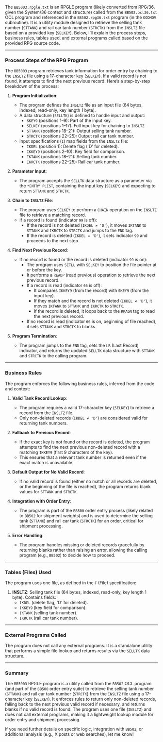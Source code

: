The `BB5003.rpgle.txt` is an RPGLE program (likely converted from RPG/36, given the System/36 context and structure) called from the `BB502.ocl36.txt` OCL program and referenced in the `BB502.rpg36.txt` program (in the `OODMOV` subroutine). It is a utility module designed to retrieve the selling tank number (`STTANK`) and rail car tank number (`STRCTK`) from the `INSLTZ` file based on a provided key (`SELKEY`). Below, I’ll explain the process steps, business rules, tables used, and external programs called based on the provided RPG source code.

---

### Process Steps of the RPG Program

The `BB5003` program retrieves tank information for order entry by chaining to the `INSLTZ` file using a 17-character key (`SELKEY`). If a valid record is not found, it attempts to find the next previous record. Here’s a step-by-step breakdown of the process:

1. **Program Initialization**:
   - The program defines the `INSLTZ` file as an input file (64 bytes, indexed, read-only, key length 1 byte).
   - A data structure (`SELLTK`) is defined to handle input and output:
     - `SKEY9` (positions 1–9): Part of the input key.
     - `SELKEY` (positions 1–17): Full input key for chaining to `INSLTZ`.
     - `STTANK` (positions 18–21): Output selling tank number.
     - `STRCTK` (positions 22–25): Output rail car tank number.
   - Input specifications (`I`) map fields from the `INSLTZ` file:
     - `IKDEL` (position 1): Delete flag ('D' for deleted).
     - `IKKEY9` (positions 2–10): Key field for comparison.
     - `IKTANK` (positions 18–21): Selling tank number.
     - `IKRCTK` (positions 22–25): Rail car tank number.

2. **Parameter Input**:
   - The program accepts the `SELLTK` data structure as a parameter via the `*ENTRY PLIST`, containing the input key (`SELKEY`) and expecting to return `STTANK` and `STRCTK`.

3. **Chain to `INSLTZ` File**:
   - The program uses `SELKEY` to perform a `CHAIN` operation on the `INSLTZ` file to retrieve a matching record.
   - If a record is found (indicator `99` is off):
     - If the record is not deleted (`IKDEL ≠ 'D'`), it moves `IKTANK` to `STTANK` and `IKRCTK` to `STRCTK` and jumps to the `END` tag.
     - If the record is deleted (`IKDEL = 'D'`), it sets indicator `99` and proceeds to the next step.

4. **Find Next Previous Record**:
   - If no record is found or the record is deleted (indicator `99` is on):
     - The program uses `SETLL` with `SELKEY` to position the file pointer at or before the key.
     - It performs a `READP` (read previous) operation to retrieve the next previous record.
     - If a record is read (indicator `66` is off):
       - It compares `IKKEY9` (from the record) with `SKEY9` (from the input key).
       - If they match and the record is not deleted (`IKDEL ≠ 'D'`), it moves `IKTANK` to `STTANK` and `IKRCTK` to `STRCTK`.
       - If the record is deleted, it loops back to the `RKAGN` tag to read the next previous record.
     - If no record is read (indicator `66` is on, beginning of file reached), it sets `STTANK` and `STRCTK` to blanks.

5. **Program Termination**:
   - The program jumps to the `END` tag, sets the `LR` (Last Record) indicator, and returns the updated `SELLTK` data structure with `STTANK` and `STRCTK` to the calling program.

---

### Business Rules

The program enforces the following business rules, inferred from the code and context:

1. **Valid Tank Record Lookup**:
   - The program requires a valid 17-character key (`SELKEY`) to retrieve a record from the `INSLTZ` file.
   - Only non-deleted records (`IKDEL ≠ 'D'`) are considered valid for returning tank numbers.

2. **Fallback to Previous Record**:
   - If the exact key is not found or the record is deleted, the program attempts to find the next previous non-deleted record with a matching `IKKEY9` (first 9 characters of the key).
   - This ensures that a relevant tank number is returned even if the exact match is unavailable.

3. **Default Output for No Valid Record**:
   - If no valid record is found (either no match or all records are deleted, or the beginning of the file is reached), the program returns blank values for `STTANK` and `STRCTK`.

4. **Integration with Order Entry**:
   - The program is part of the `BB500` order entry process (likely related to `BB502` for shipment weights) and is used to determine the selling tank (`STTANK`) and rail car tank (`STRCTK`) for an order, critical for shipment processing.

5. **Error Handling**:
   - The program handles missing or deleted records gracefully by returning blanks rather than raising an error, allowing the calling program (e.g., `BB502`) to decide how to proceed.

---

### Tables (Files) Used

The program uses one file, as defined in the `F` (File) specification:

1. **INSLTZ**: Selling tank file (64 bytes, indexed, read-only, key length 1 byte). Contains fields:
   - `IKDEL` (delete flag, 'D' for deleted).
   - `IKKEY9` (key field for comparison).
   - `IKTANK` (selling tank number).
   - `IKRCTK` (rail car tank number).

---

### External Programs Called

The program does not call any external programs. It is a standalone utility that performs a simple file lookup and returns results via the `SELLTK` data structure.

---

### Summary

The `BB5003` RPGLE program is a utility called from the `BB502` OCL program (and part of the `BB500` order entry suite) to retrieve the selling tank number (`STTANK`) and rail car tank number (`STRCTK`) from the `INSLTZ` file using a 17-character key (`SELKEY`). It enforces rules to return only non-deleted records, falling back to the next previous valid record if necessary, and returns blanks if no valid record is found. The program uses one file (`INSLTZ`) and does not call external programs, making it a lightweight lookup module for order entry and shipment processing.

If you need further details on specific logic, integration with `BB502`, or additional analysis (e.g., X posts or web searches), let me know!